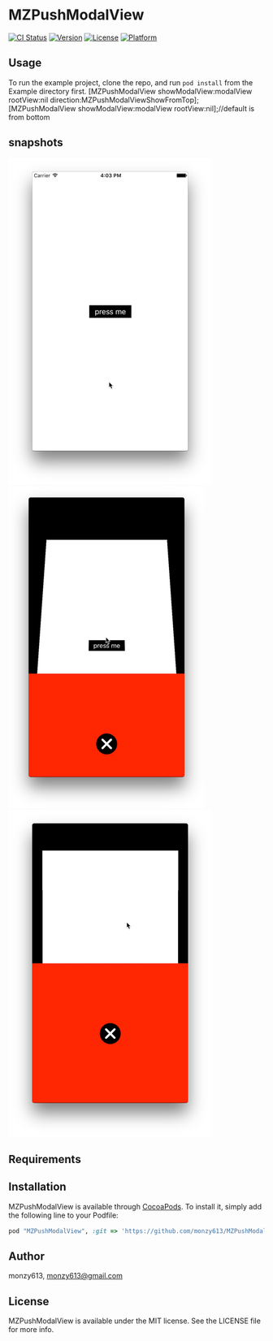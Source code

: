 # MZPushModalView

[![CI Status](http://img.shields.io/travis/monzy613/MZPushModalView.svg?style=flat)](https://travis-ci.org/monzy613/MZPushModalView)
[![Version](https://img.shields.io/cocoapods/v/MZPushModalView.svg?style=flat)](http://cocoapods.org/pods/MZPushModalView)
[![License](https://img.shields.io/cocoapods/l/MZPushModalView.svg?style=flat)](http://cocoapods.org/pods/MZPushModalView)
[![Platform](https://img.shields.io/cocoapods/p/MZPushModalView.svg?style=flat)](http://cocoapods.org/pods/MZPushModalView)

## Usage

To run the example project, clone the repo, and run `pod install` from the Example directory first.
    [MZPushModalView showModalView:modalView rootView:nil direction:MZPushModalViewShowFromTop];
    [MZPushModalView showModalView:modalView rootView:nil];//default is from bottom


## snapshots

![img](https://github.com/monzy613/MZPushModalView/blob/master/snapshots/1.jpg?raw=true)
![img](https://github.com/monzy613/MZPushModalView/blob/master/snapshots/2.jpg?raw=true)
![img](https://github.com/monzy613/MZPushModalView/blob/master/snapshots/3.jpg?raw=true)

## Requirements

## Installation

MZPushModalView is available through [CocoaPods](http://cocoapods.org). To install
it, simply add the following line to your Podfile:

```ruby
pod "MZPushModalView", :git => 'https://github.com/monzy613/MZPushModalView.git'
```

## Author

monzy613, monzy613@gmail.com

## License

MZPushModalView is available under the MIT license. See the LICENSE file for more info.
